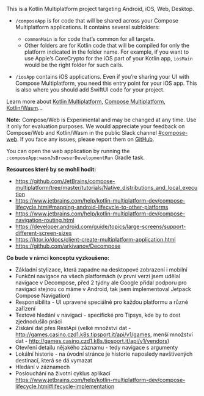 This is a Kotlin Multiplatform project targeting Android, iOS, Web, Desktop.

* `/composeApp` is for code that will be shared across your Compose Multiplatform applications.
  It contains several subfolders:
  - `commonMain` is for code that’s common for all targets.
  - Other folders are for Kotlin code that will be compiled for only the platform indicated in the folder name.
    For example, if you want to use Apple’s CoreCrypto for the iOS part of your Kotlin app,
    `iosMain` would be the right folder for such calls.

* `/iosApp` contains iOS applications. Even if you’re sharing your UI with Compose Multiplatform, 
  you need this entry point for your iOS app. This is also where you should add SwiftUI code for your project.


Learn more about [Kotlin Multiplatform](https://www.jetbrains.com/help/kotlin-multiplatform-dev/get-started.html),
[Compose Multiplatform](https://github.com/JetBrains/compose-multiplatform/#compose-multiplatform),
[Kotlin/Wasm](https://kotl.in/wasm/)…

**Note:** Compose/Web is Experimental and may be changed at any time. Use it only for evaluation purposes.
We would appreciate your feedback on Compose/Web and Kotlin/Wasm in the public Slack channel [#compose-web](https://slack-chats.kotlinlang.org/c/compose-web).
If you face any issues, please report them on [GitHub](https://github.com/JetBrains/compose-multiplatform/issues).

You can open the web application by running the `:composeApp:wasmJsBrowserDevelopmentRun` Gradle task.


**Resources které by se mohli hodit:**
* https://github.com/JetBrains/compose-multiplatform/tree/master/tutorials/Native_distributions_and_local_execution
* https://www.jetbrains.com/help/kotlin-multiplatform-dev/compose-lifecycle.html#mapping-android-lifecycle-to-other-platforms
* https://www.jetbrains.com/help/kotlin-multiplatform-dev/compose-navigation-routing.html
* https://developer.android.com/guide/topics/large-screens/support-different-screen-sizes
* https://ktor.io/docs/client-create-multiplatform-application.html
* https://github.com/arkivanov/Decompose


**Co bude v rámci konceptu vyzkoušeno:**
* Základní stylizace, která zapadne na desktopové zobrazení i mobilní
* Funkční navigace na všech platformách (v první verzi jsem udělal navigace v Decompose, před 2 týdny ale Google přidal podporu pro navigaci stejnou co máme v Android, tak jsem implementoval Jetpack Compose Navigation)
* Responsibilita - UI upravené speciálně pro každou platformu a různé zařízení
* Textové hledání v navigaci - specifické pro Tipsys, kde by to dost zjednodušilo práci
* Získání dat přes RestApi (velké množství dat - http://games.casino.czd1.k8s.tipsport.it/api/v1/games, menší množství dat - http://games.casino.czd1.k8s.tipsport.it/api/v1/vendors)
* Otevření detailu nějakého záznamu - tedy navigace s argumenty
* Lokální historie - na úvodní stránce je historie naposledy navštívených destinací, která se dá vymazat
* Hledání v záznamech
* Poslouchání na životní cyklus aplikací https://www.jetbrains.com/help/kotlin-multiplatform-dev/compose-lifecycle.html#lifecycle-implementation